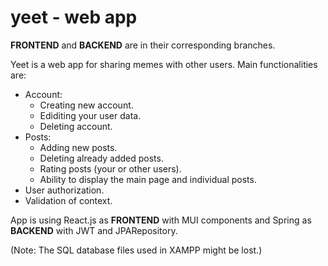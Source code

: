 # yeet - web app
**FRONTEND** and **BACKEND** are in their corresponding branches.

Yeet is a web app for sharing memes with other users. Main functionalities are:
 - Account:
   - Creating new account.
   - Ediditing your user data.
   - Deleting account.
 - Posts:
   - Adding new posts.
   - Deleting already added posts.
   - Rating posts (your or other users).
   - Ability to display the main page and individual posts.
 - User authorization.
 - Validation of context.

App is using React.js as **FRONTEND** with MUI components and Spring as **BACKEND** with JWT and JPARepository.

(Note: The SQL database files used in XAMPP might be lost.)
